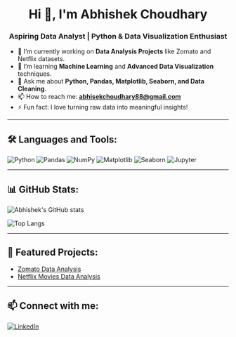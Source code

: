 <h1 align="center">Hi 👋, I'm Abhishek Choudhary</h1>
<h3 align="center">Aspiring Data Analyst | Python & Data Visualization Enthusiast</h3>

- 🔭 I’m currently working on **Data Analysis Projects** like Zomato and Netflix datasets.
- 🌱 I’m learning **Machine Learning** and **Advanced Data Visualization** techniques.
- 💬 Ask me about **Python, Pandas, Matplotlib, Seaborn, and Data Cleaning**.
- 📫 How to reach me: **abhisekchoudhary88@gmail.com**
- ⚡ Fun fact: I love turning raw data into meaningful insights!

---

## 🛠️ Languages and Tools:

![Python](https://img.shields.io/badge/-Python-333333?style=flat&logo=python)
![Pandas](https://img.shields.io/badge/-Pandas-150458?style=flat&logo=pandas)
![NumPy](https://img.shields.io/badge/-NumPy-013243?style=flat&logo=numpy)
![Matplotlib](https://img.shields.io/badge/-Matplotlib-11557c?style=flat&logo=matplotlib)
![Seaborn](https://img.shields.io/badge/-Seaborn-9b59b6?style=flat)
![Jupyter](https://img.shields.io/badge/-Jupyter-F37626?style=flat&logo=jupyter)

---

## 📊 GitHub Stats:

![Abhishek's GitHub stats](https://github-readme-stats.vercel.app/api?username=abhishekchoudhary88&show_icons=true&theme=radical)

![Top Langs](https://github-readme-stats.vercel.app/api/top-langs/?username=abhishekchoudhary88&layout=compact&theme=radical)

---

## 📂 Featured Projects:

- [Zomato Data Analysis](https://github.com/abhishekchoudhary88/Zomato-project)
- [Netflix Movies Data Analysis](https://github.com/abhishekchoudhary88/movie-data-anlaysis-netflix)

--- 

## 📫 Connect with me:

[![LinkedIn](https://img.shields.io/badge/-LinkedIn-0077B5?style=flat&logo=linkedin&logoColor=white)](https://www.linkedin.com/in/abhishek-choudhary-65012a303?utm_source=share&utm_campaign=share_via&utm_content=profile&utm_medium=android_app)
